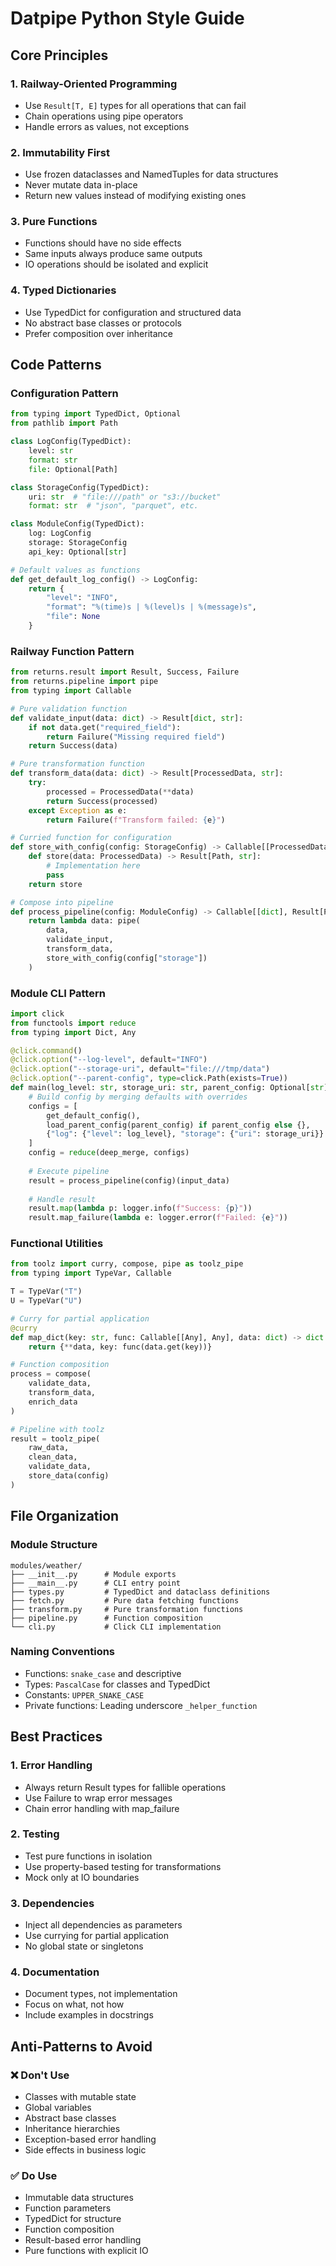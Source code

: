 # Datpipe Python Style Guide

## Core Principles

### 1. Railway-Oriented Programming
- Use `Result[T, E]` types for all operations that can fail
- Chain operations using pipe operators
- Handle errors as values, not exceptions

### 2. Immutability First
- Use frozen dataclasses and NamedTuples for data structures
- Never mutate data in-place
- Return new values instead of modifying existing ones

### 3. Pure Functions
- Functions should have no side effects
- Same inputs always produce same outputs
- IO operations should be isolated and explicit

### 4. Typed Dictionaries
- Use TypedDict for configuration and structured data
- No abstract base classes or protocols
- Prefer composition over inheritance

## Code Patterns

### Configuration Pattern
```python
from typing import TypedDict, Optional
from pathlib import Path

class LogConfig(TypedDict):
    level: str
    format: str
    file: Optional[Path]

class StorageConfig(TypedDict):
    uri: str  # "file:///path" or "s3://bucket"
    format: str  # "json", "parquet", etc.

class ModuleConfig(TypedDict):
    log: LogConfig
    storage: StorageConfig
    api_key: Optional[str]

# Default values as functions
def get_default_log_config() -> LogConfig:
    return {
        "level": "INFO",
        "format": "%(time)s | %(level)s | %(message)s",
        "file": None
    }
```

### Railway Function Pattern
```python
from returns.result import Result, Success, Failure
from returns.pipeline import pipe
from typing import Callable

# Pure validation function
def validate_input(data: dict) -> Result[dict, str]:
    if not data.get("required_field"):
        return Failure("Missing required field")
    return Success(data)

# Pure transformation function
def transform_data(data: dict) -> Result[ProcessedData, str]:
    try:
        processed = ProcessedData(**data)
        return Success(processed)
    except Exception as e:
        return Failure(f"Transform failed: {e}")

# Curried function for configuration
def store_with_config(config: StorageConfig) -> Callable[[ProcessedData], Result[Path, str]]:
    def store(data: ProcessedData) -> Result[Path, str]:
        # Implementation here
        pass
    return store

# Compose into pipeline
def process_pipeline(config: ModuleConfig) -> Callable[[dict], Result[Path, str]]:
    return lambda data: pipe(
        data,
        validate_input,
        transform_data,
        store_with_config(config["storage"])
    )
```

### Module CLI Pattern
```python
import click
from functools import reduce
from typing import Dict, Any

@click.command()
@click.option("--log-level", default="INFO")
@click.option("--storage-uri", default="file:///tmp/data")
@click.option("--parent-config", type=click.Path(exists=True))
def main(log_level: str, storage_uri: str, parent_config: Optional[str]):
    # Build config by merging defaults with overrides
    configs = [
        get_default_config(),
        load_parent_config(parent_config) if parent_config else {},
        {"log": {"level": log_level}, "storage": {"uri": storage_uri}}
    ]
    config = reduce(deep_merge, configs)
    
    # Execute pipeline
    result = process_pipeline(config)(input_data)
    
    # Handle result
    result.map(lambda p: logger.info(f"Success: {p}"))
    result.map_failure(lambda e: logger.error(f"Failed: {e}"))
```

### Functional Utilities
```python
from toolz import curry, compose, pipe as toolz_pipe
from typing import TypeVar, Callable

T = TypeVar("T")
U = TypeVar("U")

# Curry for partial application
@curry
def map_dict(key: str, func: Callable[[Any], Any], data: dict) -> dict:
    return {**data, key: func(data.get(key))}

# Function composition
process = compose(
    validate_data,
    transform_data,
    enrich_data
)

# Pipeline with toolz
result = toolz_pipe(
    raw_data,
    clean_data,
    validate_data,
    store_data(config)
)
```

## File Organization

### Module Structure
```
modules/weather/
├── __init__.py      # Module exports
├── __main__.py      # CLI entry point
├── types.py         # TypedDict and dataclass definitions
├── fetch.py         # Pure data fetching functions
├── transform.py     # Pure transformation functions
├── pipeline.py      # Function composition
└── cli.py           # Click CLI implementation
```

### Naming Conventions
- Functions: `snake_case` and descriptive
- Types: `PascalCase` for classes and TypedDict
- Constants: `UPPER_SNAKE_CASE`
- Private functions: Leading underscore `_helper_function`

## Best Practices

### 1. Error Handling
- Always return Result types for fallible operations
- Use Failure to wrap error messages
- Chain error handling with map_failure

### 2. Testing
- Test pure functions in isolation
- Use property-based testing for transformations
- Mock only at IO boundaries

### 3. Dependencies
- Inject all dependencies as parameters
- Use currying for partial application
- No global state or singletons

### 4. Documentation
- Document types, not implementation
- Focus on what, not how
- Include examples in docstrings

## Anti-Patterns to Avoid

### ❌ Don't Use
- Classes with mutable state
- Global variables
- Abstract base classes
- Inheritance hierarchies
- Exception-based error handling
- Side effects in business logic

### ✅ Do Use
- Immutable data structures
- Function parameters
- TypedDict for structure
- Function composition
- Result-based error handling
- Pure functions with explicit IO